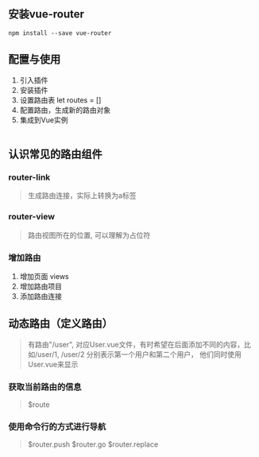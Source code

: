 ## 安装vue-router  
~~~
npm install --save vue-router
~~~


## 配置与使用  
1.  引入插件
2.  安装插件
3.  设置路由表  let routes = []
4.  配置路由，生成新的路由对象
5.  集成到Vue实例

~~~

~~~

## 认识常见的路由组件

### router-link  
>  生成路由连接，实际上转换为a标签

### router-view
>  路由视图所在的位置, 可以理解为占位符

### 增加路由  
1.  增加页面 views
2.  增加路由项目  
3.  添加路由连接    

## 动态路由（定义路由）
>  有路由"/user", 对应User.vue文件，有时希望在后面添加不同的内容，比如/user/1, /user/2  分别表示第一个用户和第二个用户， 他们同时使用User.vue来显示

### 获取当前路由的信息
>  $route  

### 使用命令行的方式进行导航
>  $router.push  $router.go   $router.replace

